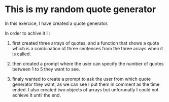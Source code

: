 # This is my random quote generator

In this exercice, I have created a quote generator.

In order to achive it I :

1. first created three arrays of quotes, and a function that shows a quote which is a combination of three sentences from the three arrays when it is called.

1. then created a prompt where the user can specify the number of quotes between 1 to 5 they want to see.

1. finaly wanted to create a prompt to ask the user from which quote generator they want, as we can see I put them in comment as the time ended. I also created two objects of arrays but unforunatly I could not achieve it until the end.


